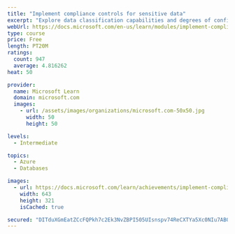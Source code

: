 ```yaml
---
title: "Implement compliance controls for sensitive data"
excerpt: "Explore data classification capabilities and degrees of confidentiality. Explore and configure advanced threat protection options, including SQL Injection."
webUrl: https://docs.microsoft.com/en-us/learn/modules/implement-compliance-controls-sensitive-data/
type: course
price: Free
length: PT20M
ratings:
  count: 947
  average: 4.816262
heat: 50

provider:
  name: Microsoft Learn
  domain: microsoft.com
  images:
    - url: /assets/images/organizations/microsoft.com-50x50.jpg
      width: 50
      height: 50

levels:
  - Intermediate

topics:
  - Azure
  - Databases

images:
  - url: https://docs.microsoft.com/learn/achievements/implement-compliance-controls-for-sensitive-data-social.png
    width: 643
    height: 321
    isCached: true

secured: "DITduXGmEatZCcFQPkh7c2Ek3NvZBPI505UIsnspv74ReCXTYa5Xc0NIu7AB0G2g+fZMzg2aOEKiIBCvk/Xu98vP6SbcToFPi4I8vwFX4Mz70IggwHI9mGoXca8kzYOYjz8QbNNEnfBWnOzlqIjMWu1z24y27LyUN3YR+0FhnD9oxCQ+0s2TrAhdDHc2hDlzzz7Ow80RUxq0MaveyQcw3QNIXjklavuis9ETcgm8UrJCWcD28A5ACuWAFQDFyJpot55v5CKz//W6QbWHoRTOf7hyGqpr5BGMpLm/Wr3uSxSNdLZ48S7zoTS0QY3W3AyQc5MgsRyiyYULv6kw8qATmKTx0IJbZf+u91yqEny6xAlb46dYH2mLuzr2d7D4jxh27zDxNtS1Ei/1Ji7szSjkXw3pn0/RL3EBonR1mP51RWw=;UnF+3DwwK3RKTeOrzN7Wlg=="
---
```


